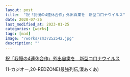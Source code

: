 ```yaml
---
layout: post
title:  "祝「我慢の4連休合作」外出自粛を　新型コ口ナウイルス"
date: 2020-07-26
last_modified_at: 2023-01-25
categories: [works]
tags: [mad]
image: "/works/sm37252542.jpg"
description: ""
---
```


<script type="application/javascript" src="https://embed.nicovideo.jp/watch/sm37252542/script?w=640&h=360"></script><noscript><a href="https://www.nicovideo.jp/watch/sm37252542">祝「我慢の4連休合作」外出自粛を　新型コ口ナウイルス</a></noscript>

11-カジオー,20-REDZONE(最強列伝,湊あくあ)